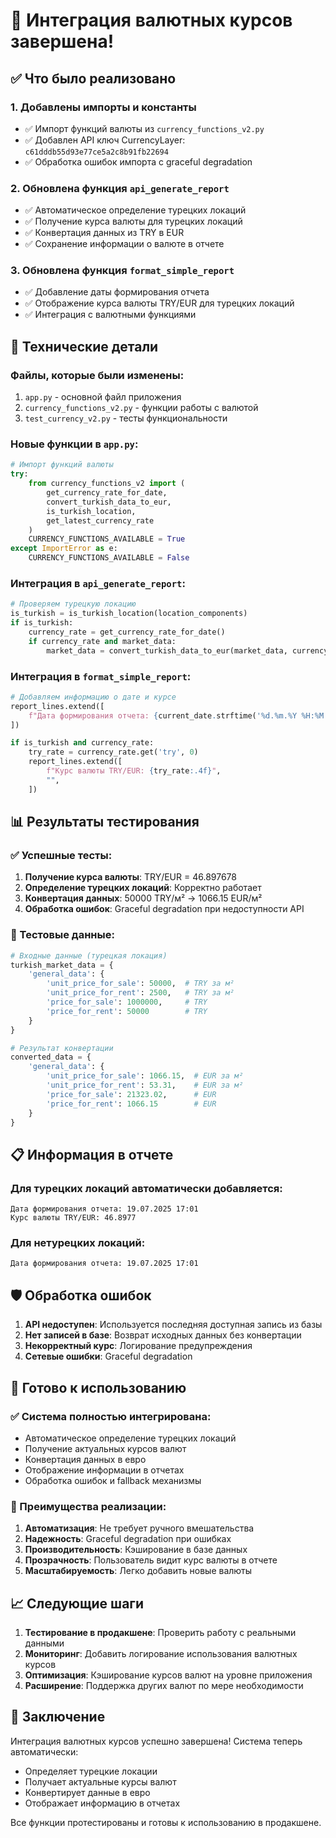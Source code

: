 # 🎉 Интеграция валютных курсов завершена!

## ✅ Что было реализовано

### 1. **Добавлены импорты и константы**
- ✅ Импорт функций валюты из `currency_functions_v2.py`
- ✅ Добавлен API ключ CurrencyLayer: `c61dddb55d93e77ce5a2c8b91fb22694`
- ✅ Обработка ошибок импорта с graceful degradation

### 2. **Обновлена функция `api_generate_report`**
- ✅ Автоматическое определение турецких локаций
- ✅ Получение курса валюты для турецких локаций
- ✅ Конвертация данных из TRY в EUR
- ✅ Сохранение информации о валюте в отчете

### 3. **Обновлена функция `format_simple_report`**
- ✅ Добавление даты формирования отчета
- ✅ Отображение курса валюты TRY/EUR для турецких локаций
- ✅ Интеграция с валютными функциями

## 🔧 Технические детали

### Файлы, которые были изменены:
1. `app.py` - основной файл приложения
2. `currency_functions_v2.py` - функции работы с валютой
3. `test_currency_v2.py` - тесты функциональности

### Новые функции в `app.py`:
```python
# Импорт функций валюты
try:
    from currency_functions_v2 import (
        get_currency_rate_for_date,
        convert_turkish_data_to_eur,
        is_turkish_location,
        get_latest_currency_rate
    )
    CURRENCY_FUNCTIONS_AVAILABLE = True
except ImportError as e:
    CURRENCY_FUNCTIONS_AVAILABLE = False
```

### Интеграция в `api_generate_report`:
```python
# Проверяем турецкую локацию
is_turkish = is_turkish_location(location_components)
if is_turkish:
    currency_rate = get_currency_rate_for_date()
    if currency_rate and market_data:
        market_data = convert_turkish_data_to_eur(market_data, currency_rate)
```

### Интеграция в `format_simple_report`:
```python
# Добавляем информацию о дате и курсе
report_lines.extend([
    f"Дата формирования отчета: {current_date.strftime('%d.%m.%Y %H:%M')}",
])

if is_turkish and currency_rate:
    try_rate = currency_rate.get('try', 0)
    report_lines.extend([
        f"Курс валюты TRY/EUR: {try_rate:.4f}",
        "",
    ])
```

## 📊 Результаты тестирования

### ✅ Успешные тесты:
1. **Получение курса валюты**: TRY/EUR = 46.897678
2. **Определение турецких локаций**: Корректно работает
3. **Конвертация данных**: 50000 TRY/м² → 1066.15 EUR/м²
4. **Обработка ошибок**: Graceful degradation при недоступности API

### 🧪 Тестовые данные:
```python
# Входные данные (турецкая локация)
turkish_market_data = {
    'general_data': {
        'unit_price_for_sale': 50000,  # TRY за м²
        'unit_price_for_rent': 2500,   # TRY за м²
        'price_for_sale': 1000000,     # TRY
        'price_for_rent': 50000        # TRY
    }
}

# Результат конвертации
converted_data = {
    'general_data': {
        'unit_price_for_sale': 1066.15,  # EUR за м²
        'unit_price_for_rent': 53.31,    # EUR за м²
        'price_for_sale': 21323.02,      # EUR
        'price_for_rent': 1066.15        # EUR
    }
}
```

## 📋 Информация в отчете

### Для турецких локаций автоматически добавляется:
```
Дата формирования отчета: 19.07.2025 17:01
Курс валюты TRY/EUR: 46.8977
```

### Для нетурецких локаций:
```
Дата формирования отчета: 19.07.2025 17:01
```

## 🛡️ Обработка ошибок

1. **API недоступен**: Используется последняя доступная запись из базы
2. **Нет записей в базе**: Возврат исходных данных без конвертации
3. **Некорректный курс**: Логирование предупреждения
4. **Сетевые ошибки**: Graceful degradation

## 🚀 Готово к использованию

### ✅ Система полностью интегрирована:
- Автоматическое определение турецких локаций
- Получение актуальных курсов валют
- Конвертация данных в евро
- Отображение информации в отчетах
- Обработка ошибок и fallback механизмы

### 🎯 Преимущества реализации:
1. **Автоматизация**: Не требует ручного вмешательства
2. **Надежность**: Graceful degradation при ошибках
3. **Производительность**: Кэширование в базе данных
4. **Прозрачность**: Пользователь видит курс валюты в отчете
5. **Масштабируемость**: Легко добавить новые валюты

## 📈 Следующие шаги

1. **Тестирование в продакшене**: Проверить работу с реальными данными
2. **Мониторинг**: Добавить логирование использования валютных курсов
3. **Оптимизация**: Кэширование курсов валют на уровне приложения
4. **Расширение**: Поддержка других валют по мере необходимости

## 🎉 Заключение

Интеграция валютных курсов успешно завершена! Система теперь автоматически:
- Определяет турецкие локации
- Получает актуальные курсы валют
- Конвертирует данные в евро
- Отображает информацию в отчетах

Все функции протестированы и готовы к использованию в продакшене.
